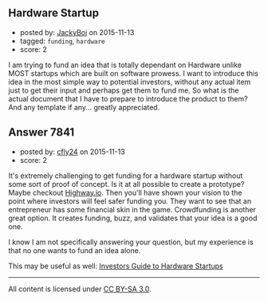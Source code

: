 ## Hardware Startup

- posted by: [JackyBoi](https://stackexchange.com/users/899395/jackyboi) on 2015-11-13
- tagged: `funding`, `hardware`
- score: 2

I am trying to fund an idea that is totally dependant on Hardware unlike MOST startups which are built on software prowess. 
I want to introduce this idea in the most simple way to potential investors, without any actual item just to get their input and perhaps get them to fund me. So what is the actual document that I have to prepare to introduce the product to them? And any template if any... greatly appreciated.



## Answer 7841

- posted by: [cfly24](https://stackexchange.com/users/5925052/cfly24) on 2015-11-13
- score: 2

<p>It's extremely challenging to get funding for a hardware startup without some sort of proof of concept. Is it at all possible to create a prototype? Maybe checkout <a href="http://highway1.io/" rel="nofollow">Highway.io</a>. Then you'll have shown your vision to the point where investors will feel safer funding you. They want to see that an entrepreneur has some financial skin in the game. Crowdfunding is another great option. It creates funding, buzz, and validates that your idea is a good one.</p>

<p>I know I am not specifically answering your question, but my experience is that no one wants to fund an idea alone.</p>

<p>This may be useful as well: <a href="http://hwguide.spetic.si/2014/03/guide.html" rel="nofollow">Investors Guide to Hardware Startups</a></p>




---

All content is licensed under [CC BY-SA 3.0](https://creativecommons.org/licenses/by-sa/3.0/).
